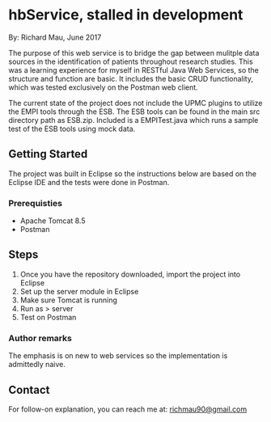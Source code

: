# hbService, stalled in development 

By: Richard Mau, June 2017

The purpose of this web service is to bridge the gap between mulitple data sources in the identification of patients throughout research studies.
This was a learning experience for myself in RESTful Java Web Services, so the structure and function are basic. 
It includes the basic CRUD functionality, which was tested exclusively on the Postman web client. 

The current state of the project does not include the UPMC plugins to utilize the EMPI tools through the ESB. The ESB tools can be found in the main src directory path as ESB.zip. Included is a EMPITest.java which runs a sample test of the ESB tools using mock data.   

## Getting Started
The project was built in Eclipse so the instructions below are based on the Eclipse IDE and the tests were done in Postman.

### Prerequisties
* Apache Tomcat 8.5
* Postman

## Steps
1) Once you have the repository downloaded, import the project into Eclipse
2) Set up the server module in Eclipse
3) Make sure Tomcat is running
4) Run as > server
5) Test on Postman

### Author remarks
The emphasis is on new to web services so the implementation is admittedly naive.

## Contact
For follow-on explanation, you can reach me at:
richmau90@gmail.com
